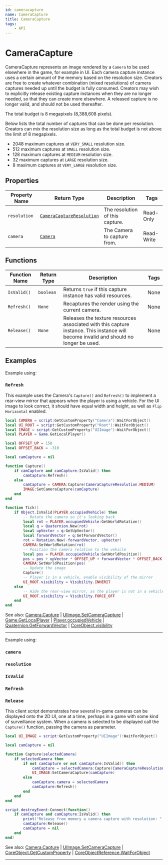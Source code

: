 ```yaml
---
id: cameracapture
name: CameraCapture
title: CameraCapture
tags:
    - API
---
```


# CameraCapture

CameraCapture represents an image rendered by a `Camera` to be used elsewhere in the game, for example in UI. Each camera capture instance uses a certain amount of the memory based on the resolution size. Creators are free to create whatever combination (mixed resolutions) of camera captures needed up until the budget is fully consumed. Creators may wish to explicitly release existing capture instances when they are no longer needed, so that they can create more elsewhere. A released capture is no longer valid, and should not be used thereafter.

The total budget is 8 megapixels (8,388,608 pixels).

Below lists the total number of captures that can be done per resolution. Creators can mix the resolution size as long as the total budget is not above the limit of 8 megapixels.

- 2048 maximum captures at `VERY_SMALL` resolution size.
- 512 maximum captures at `SMALL` resolution size.
- 128 maximum captures at `MEDIUM` resolution size.
- 32 maximum captures at `LARGE` resolution size.
- 8 maximum captures at `VERY_LARGE` resolution size.

## Properties

| Property Name | Return Type | Description | Tags |
| -------- | ----------- | ----------- | ---- |
| `resolution` | [`CameraCaptureResolution`](enums.md#cameracaptureresolution) | The resolution of this capture. | Read-Only |
| `camera` | [`Camera`](camera.md) | The Camera to capture from. | Read-Write |

## Functions

| Function Name | Return Type | Description | Tags |
| -------- | ----------- | ----------- | ---- |
| `IsValid()` | `boolean` | Returns `true` if this capture instance has valid resources. | None |
| `Refresh()` | `None` | Recaptures the render using the current camera. | None |
| `Release()` | `None` | Releases the texture resources associated with this capture instance. This instance will become invalid and should no longer be used. | None |

## Examples

Example using:

### `Refresh`

This example uses the Camera's `Capture()` and `Refresh()` to implement a rear-view mirror that appears when the player is using a vehicle. For the UI image to look correct, it should have equal width and height, as well as `Flip Horizontal` enabled.

```lua
local CAMERA = script:GetCustomProperty("Camera"):WaitForObject()
local UI_ROOT = script:GetCustomProperty("Root"):WaitForObject()
local IMAGE = script:GetCustomProperty("UIImage"):WaitForObject()
local PLAYER = Game.GetLocalPlayer()

local OFFSET_UP = 150
local OFFSET_BACK = -310

local camCapture = nil

function Capture()
    if camCapture and camCapture:IsValid() then
        camCapture:Refresh()
    else
        camCapture = CAMERA:Capture(CameraCaptureResolution.MEDIUM)
        IMAGE:SetCameraCapture(camCapture)
    end
end

function Tick()
    if Object.IsValid(PLAYER.occupiedVehicle) then
        -- Rotate the camera so it's looking back
        local rot = PLAYER.occupiedVehicle:GetWorldRotation()
        local q = Quaternion.New(rot)
        local upVector = q:GetUpVector()
        local forwardVector = q:GetForwardVector()
        rot = Rotation.New(-forwardVector, upVector)
        CAMERA:SetWorldRotation(rot)
        -- Position the camera relative to the vehicle
        local pos = PLAYER.occupiedVehicle:GetWorldPosition()
        pos = pos + upVector * OFFSET_UP + forwardVector * OFFSET_BACK
        CAMERA:SetWorldPosition(pos)
        -- Update the image
        Capture()
        -- Player is in a vehicle, enable visibility of the mirror
        UI_ROOT.visibility = Visibility.INHERIT
    else
        -- Hide the rear-view mirror, as the player is not in a vehicle
        UI_ROOT.visibility = Visibility.FORCE_OFF
    end
end
```

See also: [Camera.Capture](camera.md) | [UIImage.SetCameraCapture](uiimage.md) | [Game.GetLocalPlayer](game.md) | [Player.occupiedVehicle](player.md) | [Quaternion.GetForwardVector](quaternion.md) | [CoreObject.visibility](coreobject.md)

---

Example using:

### `camera`

### `resolution`

### `IsValid`

### `Refresh`

### `Release`

This client script demonstrates how several in-game cameras can be displayed onto the 2D UI, one at a time, perhaps in a game with some kind of surveillance system. When a camera is selected to be displayed call the `Capture()` function, passing the camera as parameter.

```lua
local UI_IMAGE = script:GetCustomProperty("UIImage"):WaitForObject()

local camCapture = nil

function Capture(selectedCamera)    
    if selectedCamera then
        if not camCapture or not camCapture:IsValid() then
            camCapture = selectedCamera:Capture(CameraCaptureResolution.VERY_LARGE)
            UI_IMAGE:SetCameraCapture(camCapture)
        else
            camCapture.camera = selectedCamera
            camCapture:Refresh()
        end
    end
end

script.destroyEvent:Connect(function()
    if camCapture and camCapture:IsValid() then
        print("Release from memory a camera capture with resolution: " .. camCapture.resolution)
        camCapture:Release()
        camCapture = nil
    end
end)
```

See also: [Camera.Capture](camera.md) | [UIImage.SetCameraCapture](uiimage.md) | [CoreObject.GetCustomProperty](coreobject.md) | [CoreObjectReference.WaitForObject](coreobjectreference.md)

---
